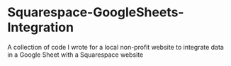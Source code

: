 # Squarespace-GoogleSheets-Integration

A collection of code I wrote for a local non-profit website to integrate data in a Google Sheet with a Squarespace website
